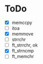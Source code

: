 # ToDo

- [x] memccpy
- [ ] itoa
- [x] memmove
- [ ] strrchr
- [ ] ft_strrchr, ok
- [x] ft_strncmp
- [ ] ft_memchr
